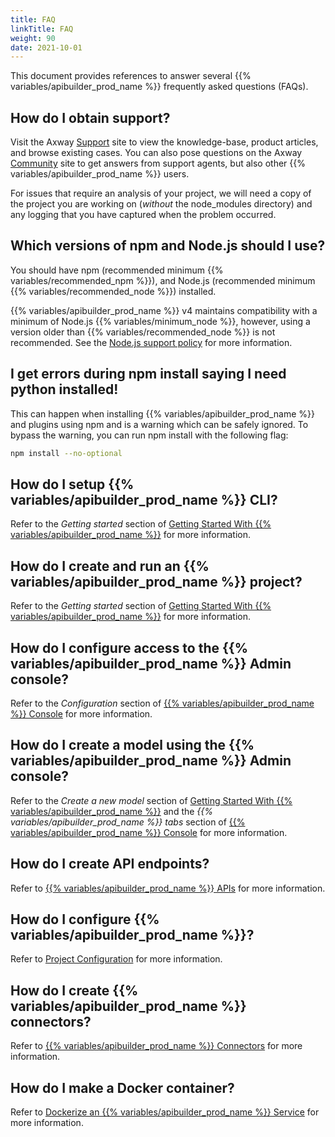 ```yaml
---
title: FAQ
linkTitle: FAQ
weight: 90
date: 2021-10-01
---
```


This document provides references to answer several {{% variables/apibuilder_prod_name %}} frequently asked questions (FAQs).

## How do I obtain support?

Visit the Axway [Support](https://support.axway.com/) site to view the knowledge-base, product articles, and browse existing cases. You can also pose questions on the Axway [Community](https://community.axway.com) site to get answers from support agents, but also other {{% variables/apibuilder_prod_name %}} users.

For issues that require an analysis of your project, we will need a copy of the project you are working on (_without_ the node_modules directory) and any logging that you have captured when the problem occurred.

## Which versions of npm and Node.js should I use?

You should have npm (recommended minimum {{% variables/recommended_npm %}}), and Node.js (recommended minimum {{% variables/recommended_node %}}) installed.

{{% variables/apibuilder_prod_name %}} v4 maintains compatibility with a minimum of Node.js {{% variables/minimum_node %}}, however, using a version older than {{% variables/recommended_node %}} is not recommended. See the [Node.js support policy](/docs/nodejs_support_policy/) for more information.

## I get errors during npm install saying I need python installed!

This can happen when installing {{% variables/apibuilder_prod_name %}} and plugins using npm and is a warning which can be safely ignored. To bypass the warning, you can run npm install with the following flag:

```bash
npm install --no-optional
```

## How do I setup {{% variables/apibuilder_prod_name %}} CLI?

Refer to the _Getting started_ section of [Getting Started With {{% variables/apibuilder_prod_name %}}](/docs/getting_started/) for more information.

## How do I create and run an {{% variables/apibuilder_prod_name %}} project?

Refer to the _Getting started_ section of [Getting Started With {{% variables/apibuilder_prod_name %}}](/docs/getting_started/) for more information.

## How do I configure access to the {{% variables/apibuilder_prod_name %}} Admin console?

Refer to the _Configuration_ section of [{{% variables/apibuilder_prod_name %}} Console](/docs/developer_guide/console/) for more information.

## How do I create a model using the {{% variables/apibuilder_prod_name %}} Admin console?

Refer to the _Create a new model_ section of [Getting Started With {{% variables/apibuilder_prod_name %}}](/docs/getting_started/) and the _{{% variables/apibuilder_prod_name %}} tabs_ section of [{{% variables/apibuilder_prod_name %}} Console](/docs/developer_guide/console/) for more information.

## How do I create API endpoints?

Refer to [{{% variables/apibuilder_prod_name %}} APIs](/docs/developer_guide/apis/) for more information.

## How do I configure {{% variables/apibuilder_prod_name %}}?

Refer to [Project Configuration](/docs/developer_guide/project/configuration/project_configuration/) for more information.

## How do I create {{% variables/apibuilder_prod_name %}} connectors?

Refer to [{{% variables/apibuilder_prod_name %}} Connectors](/docs/developer_guide/connectors/) for more information.

## How do I make a Docker container?

Refer to [Dockerize an {{% variables/apibuilder_prod_name %}} Service](/docs/how_to/dockerize_an_api_builder_service/) for more information.
